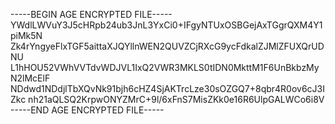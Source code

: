 -----BEGIN AGE ENCRYPTED FILE-----
YWdlLWVuY3J5cHRpb24ub3JnL3YxCi0+IFgyNTUxOSBGejAxTGgrQXM4Y1piMk5N
Zk4rYngyeFlxTGF5aittaXJQYllnWEN2QUVZCjRXcG9ycFdkalZJMlZFUXQrUDNU
L1hHOU52VWhVVTdvWDJVL1IxQ2VWR3MKLS0tIDN0MkttM1F6UnBkbzMyN2lMcElF
NDdwd1NDdjlTbXQvNk91bjh6cHZ4SjAKTrcLze30sOZGQ7+8qbr4R0ov6cJ3IZkc
nh21aQLSQ2KrpwONYZMrC+9l/6xFnS7MisZKk0e16R6UlpGALWCo6i8V
-----END AGE ENCRYPTED FILE-----
